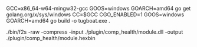 GCC=x86_64-w64-mingw32-gcc
GOOS=windows GOARCH=amd64 go get golang.org/x/sys/windows 
CC=$GCC CGO_ENABLED=1 GOOS=windows GOARCH=amd64 go build  -o tugboat.exe .


./bin/f2s -raw -compress -input ./plugin/comp_health/module.dll -output ./plugin/comp_health/module.hexbin
